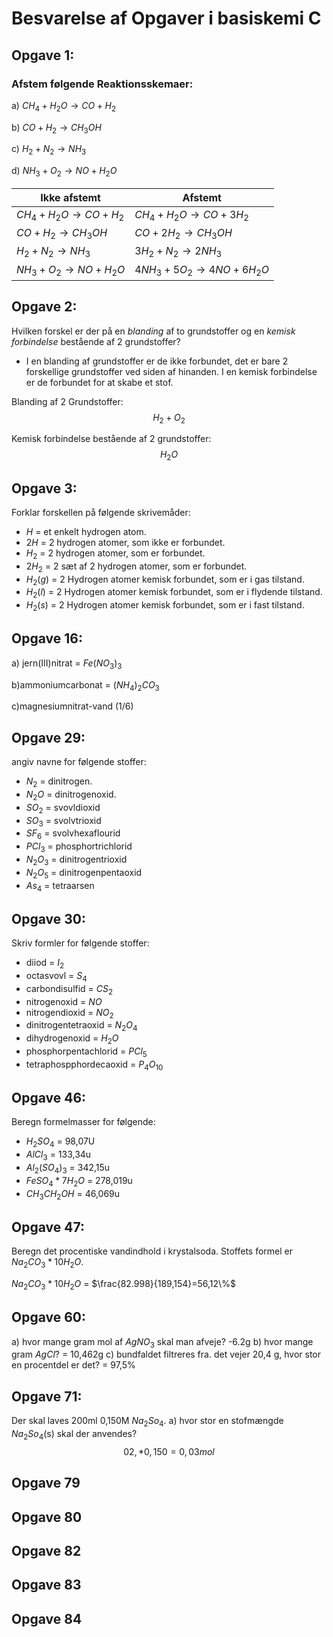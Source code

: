 # Besvarelse af Opgaver i basiskemi C

## Opgave 1: 
### Afstem følgende Reaktionsskemaer:

a) $CH_4+H_2O→CO+H_2$

b) $CO+H_2→CH_3OH$

c) $H_2+N_2→NH_3$

d) $NH_3+O_2→NO+H_2O$

| Ikke afstemt       | Afstemt                  |
| -------------      |---------                 |    
| $CH_4+H_2O→CO+H_2$ | $CH_4+H_2O→CO+3H_2$      |
| $CO+H_2→CH_3OH$    | $CO+2H_2→CH_3OH$         |
| $H_2+N_2→NH_3$     | $3H_2+N_2→2NH_3$         |
| $NH_3+O_2→NO+H_2O$ | $4NH_3+5O_2→4NO+6H_2O$   |

## Opgave 2:
Hvilken forskel er der på en _blanding_ af to grundstoffer og en _kemisk forbindelse_ bestående af 2 grundstoffer?

* I en blanding af grundstoffer er de ikke forbundet, det er bare 2 forskellige grundstoffer ved siden af hinanden. I en kemisk forbindelse er de forbundet for at skabe et stof. 

Blanding af 2 Grundstoffer:
$$H_2 + O_2$$

Kemisk forbindelse bestående af 2 grundstoffer:
$$H_2O$$

## Opgave 3: 
Forklar forskellen på følgende skrivemåder:
* $H$ = et enkelt hydrogen atom.
* $2H$ = 2 hydrogen atomer, som ikke er forbundet. 
* $H_2$ = 2 hydrogen atomer, som er forbundet. 
* $2H_2$ = 2 sæt af 2 hydrogen atomer, som er forbundet.
* $H_2(g)$ = 2 Hydrogen atomer kemisk forbundet, som er i gas tilstand.
* $H_2(l)$ = 2 Hydrogen atomer kemisk forbundet, som er i flydende tilstand.
* $H_2(s)$ = 2 Hydrogen atomer kemisk forbundet, som er i fast tilstand.

## Opgave 16: 
a) jern(III)nitrat = $Fe(NO_3)_3$

b)ammoniumcarbonat = $(NH_4)_2CO_3$

c)magnesiumnitrat-vand (1/6)

## Opgave 29:
angiv navne for følgende stoffer:

* $N_2$ = dinitrogen.
* $N_2O$ = dinitrogenoxid.
* $SO_2$ = svovldioxid
* $SO_3$ = svolvtrioxid
* $SF_6$ = svolvhexaflourid
* $PCl_3$ = phosphortrichlorid
* $N_2O_3$ = dinitrogentrioxid
* $N_2O_5$ = dinitrogenpentaoxid
* $As_4$ = tetraarsen

## Opgave 30:
Skriv formler for følgende stoffer:
* diiod = $I_2$
* octasvovl = $S_4$
* carbondisulfid = $CS_2$
* nitrogenoxid = $NO$
* nitrogendioxid = $NO_2$
* dinitrogentetraoxid = $N_2O_4$
* dihydrogenoxid = $H_2O$
* phosphorpentachlorid = $PCl_5$
* tetraphospphordecaoxid = $P_4O_{10}$

## Opgave 46:
Beregn formelmasser for følgende: 

* $H_2SO_4$ = 98,07U
* $AlCl_3$ = 133,34u
* $Al_2(SO_4)_3$ = 342,15u
* $FeSO_4*7H_2O$ = 278,019u
* $CH_3CH_2OH$ = 46,069u

## Opgave 47:
Beregn det procentiske vandindhold i krystalsoda. Stoffets formel er $Na_2CO_3*10H_2O$. 

$Na_2CO_3*10H_2O$ = $\frac{82.998}{189,154}=56,12\%$

## Opgave 60: 
a) hvor mange gram mol af $AgNO_3$ skal man afveje? -6.2g
b) hvor mange gram $AgCl$? = 10,462g
c) bundfaldet filtreres fra. det vejer 20,4 g, hvor stor en procentdel er det? = 97,5%

## Opgave 71: 
Der skal laves 200ml 0,150M $Na_2So_4$.
a) hvor stor en stofmængde $Na_2So_4$(s) skal der anvendes?
$$02,*0,150=0,03mol$$

## Opgave 79

## Opgave 80

## Opgave 82

## Opgave 83

## Opgave 84